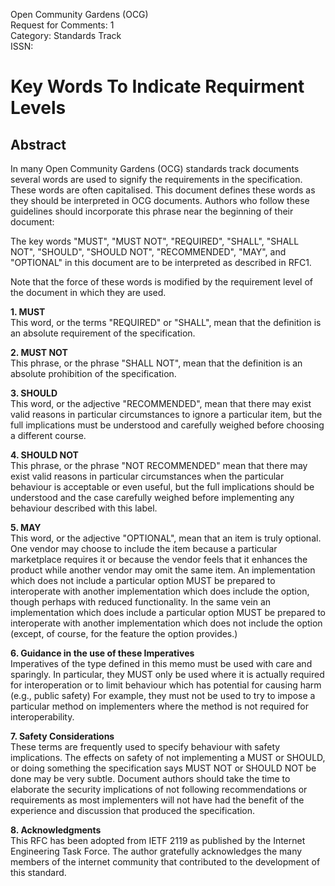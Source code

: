 Open Community Gardens (OCG)  
Request for Comments: 1  
Category: Standards Track  
ISSN:  

# Key Words To Indicate Requirment Levels


## Abstract

  In many Open Community Gardens (OCG) standards track documents several words are used to signify the requirements in the specification.  These words are often capitalised.  This document defines these words as they should be interpreted in OCG documents.  Authors who follow these guidelines should incorporate this phrase near the beginning of their document:

  The key words "MUST", "MUST NOT", "REQUIRED", "SHALL", "SHALL NOT", "SHOULD", "SHOULD NOT", "RECOMMENDED",  "MAY", and "OPTIONAL" in this document are to be interpreted as described in RFC1.

  Note that the force of these words is modified by the requirement level of the document in which they are used.

  **1. MUST**  
      This word, or the terms "REQUIRED" or "SHALL", mean that the definition is an absolute requirement of the specification.

  **2. MUST NOT**  
    This phrase, or the phrase "SHALL NOT", mean that the definition is an absolute prohibition of the specification.

  **3. SHOULD**  
    This word, or the adjective "RECOMMENDED", mean that there may exist valid reasons in particular circumstances to ignore a particular item, but the full implications must be understood and carefully weighed before choosing a different course.

  **4. SHOULD NOT**  
    This phrase, or the phrase "NOT RECOMMENDED" mean that there may exist valid reasons in particular circumstances when the particular behaviour is acceptable or even useful, but the full implications should be understood and the case carefully weighed before implementing any behaviour described with this label.

  **5. MAY**  
    This word, or the adjective "OPTIONAL", mean that an item is truly optional.  One vendor may choose to include the item because a particular marketplace requires it or because the vendor feels that it enhances the product while another vendor may omit the same item. An implementation which does not include a particular option MUST be prepared to interoperate with another implementation which does include the option, though perhaps with reduced functionality. In the same vein an implementation   which does include a particular option MUST be prepared to interoperate with another implementation which does not include the option (except, of course, for the feature the option provides.)

  **6. Guidance in the use of these Imperatives**  
    Imperatives of the type defined in this memo must be used with care and sparingly.  In particular, they MUST only be used where it is actually required for interoperation or to limit behaviour which has potential for causing harm (e.g., public safety)  For example, they must not be used to try to impose a particular method on implementers where the method is not required for interoperability.

  **7. Safety Considerations**  
    These terms are frequently used to specify behaviour with safety implications.  The effects on safety of not implementing a MUST or SHOULD, or doing something the specification says MUST NOT or SHOULD NOT be done may be very subtle. Document authors should take the time to elaborate the security implications of not following recommendations or requirements as most implementers will not have had the benefit of the experience and discussion that produced the specification.

  **8. Acknowledgments**  
    This RFC has been adopted from IETF 2119 as published by the Internet Engineering Task Force.  The author gratefully acknowledges the many members of the internet community that contributed to the development of this standard.
